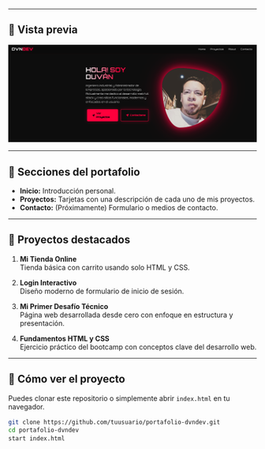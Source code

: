 
---

## 📸 Vista previa

![Screenshot del portafolio](./images/screenshot.png)

---

## 🧩 Secciones del portafolio

- **Inicio:** Introducción personal.
- **Proyectos:** Tarjetas con una descripción de cada uno de mis proyectos.
- **Contacto:** (Próximamente) Formulario o medios de contacto.

---

## 📁 Proyectos destacados

1. **Mi Tienda Online**  
   Tienda básica con carrito usando solo HTML y CSS.

2. **Login Interactivo**  
   Diseño moderno de formulario de inicio de sesión.

3. **Mi Primer Desafío Técnico**  
   Página web desarrollada desde cero con enfoque en estructura y presentación.

4. **Fundamentos HTML y CSS**  
   Ejercicio práctico del bootcamp con conceptos clave del desarrollo web.

---

## 🚀 Cómo ver el proyecto

Puedes clonar este repositorio o simplemente abrir `index.html` en tu navegador.

```bash
git clone https://github.com/tuusuario/portafolio-dvndev.git
cd portafolio-dvndev
start index.html
